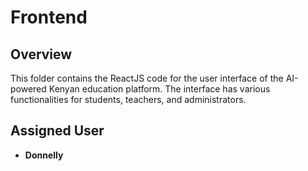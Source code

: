 # Frontend

## Overview

This folder contains the ReactJS code for the user interface of the AI-powered Kenyan education platform. The interface has various functionalities for students, teachers, and administrators.

## Assigned User

- **Donnelly**
